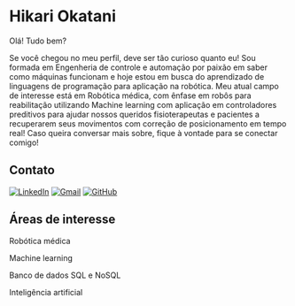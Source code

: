 
# Hikari Okatani

Olá! Tudo bem?

Se você chegou no meu perfil, deve ser tão curioso quanto eu! Sou formada em Engenheria de controle e automação por paixão em saber como máquinas funcionam e hoje estou em busca do aprendizado de linguagens de programação para aplicação na robótica.
Meu atual campo de interesse está em Robótica médica, com ênfase em robôs para reabilitação utilizando Machine learning com aplicação em controladores preditivos para ajudar nossos queridos fisioterapeutas e pacientes a recuperarem seus movimentos com correção de posicionamento em tempo real! Caso queira conversar mais sobre, fique à vontade para se conectar comigo!

## Contato

[![LinkedIn](https://img.shields.io/badge/LinkedIn-0077B5?style=for-the-badge&logo=linkedin&logoColor=white)](https://www.linkedin.com/in/okatani-hikari/) 
 [![Gmail](https://img.shields.io/badge/Gmail-333333?style=for-the-badge&logo=gmail&logoColor=red)](mailto:hiokatani@gmail.com)
[![GitHub](https://img.shields.io/badge/GitHub-100000?style=for-the-badge&logo=github&logoColor=white)](https://github.com/HiOkatani)

## Áreas de interesse
Robótica médica

Machine learning

Banco de dados SQL e NoSQL

Inteligência artificial


